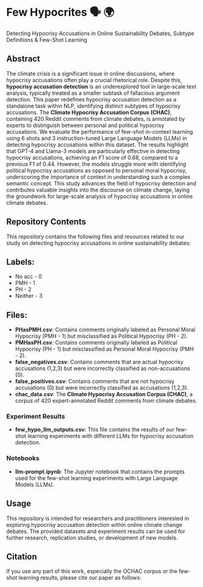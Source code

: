 # Few Hypocrites :speaking_head: :earth_africa:
Detecting Hypocrisy Accusations in Online Sustainability Debates, Subtype Definitions & Few-Shot Learning

## Abstract

The climate crisis is a significant issue in online discussions, where hypocrisy accusations often play a crucial rhetorical role. Despite this, **hypocrisy accusation detection** is an underexplored tool in large-scale text analysis, typically treated as a smaller subtask of fallacious argument detection. This paper redefines hypocrisy accusation detection as a standalone task within NLP, identifying distinct subtypes of hypocrisy accusations. The **Climate Hypocrisy Accusation Corpus (CHAC)**, containing 420 Reddit comments from climate debates, is annotated by experts to distinguish between personal and political hypocrisy accusations. We evaluate the performance of few-shot in-context learning using 6 shots and 3 instruction-tuned Large Language Models (LLMs) in detecting hypocrisy accusations within this dataset. The results highlight that GPT-4 and Llama-3 models are particularly effective in detecting hypocrisy accusations, achieving an F1 score of 0.68, compared to a previous F1 of 0.44. However, the models struggle more with identifying political hypocrisy accusations as opposed to personal moral hypocrisy, underscoring the importance of context in understanding such a complex semantic concept. This study advances the field of hypocrisy detection and contributes valuable insights into the discourse on climate change, laying the groundwork for large-scale analysis of hypocrisy accusations in online climate debates.

## Repository Contents

This repository contains the following files and resources related to our study on detecting hypocrisy accusations in online sustainability debates:

## Labels:

- No acc  - 0
- PMH     - 1
- PH      - 2
- Neither - 3

## Files: 

- **PHasPMH.csv**: Contains comments originally labeled as Personal Moral Hypocrisy (PMH - 1) but misclassified as Political Hypocrisy (PH - 2).
- **PMHasPH.csv**: Contains comments originally labeled as Political Hypocrisy (PH - 1) but misclassified as Personal Moral Hypocrisy (PMH - 2).
- **false_negatives.csv**: Contains comments that are actual hypocrisy accusations (1,2,3) but were incorrectly classified as non-accusations (0).
- **false_positives.csv**: Contains comments that are not hypocrisy accusations (0) but were incorrectly classified as accusations (1,2,3).
- **chac_data.csv**: The **Climate Hypocrisy Accusation Corpus (CHAC)**, a corpus of 420 expert-annotated Reddit comments from climate debates.

### Experiment Results

- **few_hypo_llm_outputs.csv**: This file contains the results of our few-shot learning experiments with different LLMs for hypocrisy accusation detection.

### Notebooks

- **llm-prompt.ipynb**: The Jupyter notebook that contains the prompts used for the few-shot learning experiments with Large Language Models (LLMs).

## Usage

This repository is intended for researchers and practitioners interested in exploring hypocrisy accusation detection within online climate change debates. The provided datasets and experiment results can be used for further research, replication studies, or development of new models.

## Citation

If you use any part of this work, especially the OCHAC corpus or the few-shot learning results, please cite our paper as follows:


